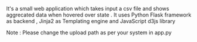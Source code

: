 
It's a small web application which takes input  a csv file and shows aggrecated data when hovered over state .
It uses Python Flask framework as backend  ,  Jinja2 as Templating engine and JavaScript d3js library  

Note  :  Please change the upload path as per your system  in app.py 
